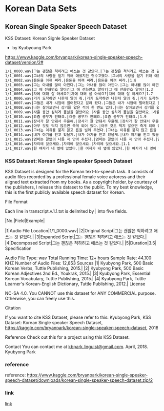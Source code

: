 # Korean Data Sets

## Korean Single Speaker Speech Dataset
KSS Dataset: Korean Signle Speaker Dataset
- by Kyubyoung Park


https://www.kaggle.com/bryanpark/korean-single-speaker-speech-dataset/version/2#

```txt
1/1_0000.wav|그는 괜찮은 척하려고 애쓰는 것 같았다.|그는 괜찮은 척하려고 애쓰는 것 같았다.|그는 괜찮은 척하려고 애쓰는 것 같았다.|3.5
1/1_0001.wav|그녀의 사랑을 얻기 위해 애썼지만 헛수고였다.|그녀의 사랑을 얻기 위해 애썼지만 헛수고였다.|그녀의 사랑을 얻기 위해 애썼지만 헛수고였다.|4.0
1/1_0002.wav|용돈을 아껴 써라.|용돈을 아껴 써라.|용돈을 아껴 써라.|1.8
1/1_0003.wav|그는 아내를 많이 아낀다.|그는 아내를 많이 아낀다.|그는 아내를 많이 아낀다.|2.3
1/1_0004.wav|그 애 전화번호 알아?|그 애 전화번호 알아?|그 애 전화번호 알아?|1.3
1/1_0005.wav|차에 대해 잘 아세요?|차에 대해 잘 아세요?|차에 대해 잘 아세요?|1.7
1/1_0006.wav|거기 도착하면 나한테 알려 줘.|거기 도착하면 나한테 알려 줘.|거기 도착하면 나한테 알려 줘.|2.8
1/1_0007.wav|그들은 내가 시험에 떨어졌다고 알려 왔다.|그들은 내가 시험에 떨어졌다고 알려 왔다.|그들은 내가 시험에 떨어졌다고 알려 왔다.|3.5
1/1_0008.wav|나는 살아오면서 감기를 앓은 적이 한 번도 없다.|나는 살아오면서 감기를 앓은 적이 한 번도 없다.|나는 살아오면서 감기를 앓은 적이 한 번도 없다.|4.2
1/1_0009.wav|사흘 동안 심하게 몸살을 앓았어요.|사흘 동안 심하게 몸살을 앓았어요.|사흘 동안 심하게 몸살을 앓았어요.|3.2
1/1_0010.wav|요즘 공부가 안돼요.|요즘 공부가 안돼요.|요즘 공부가 안돼요.|1.9
1/1_0011.wav|장사가 잘 안돼서 우울해.|장사가 잘 안돼서 우울해.|장사가 잘 안돼서 우울해.|2.5
1/1_0012.wav|아무 것도 먹지 않으면 죽게 되어 있다.|아무 것도 먹지 않으면 죽게 되어 있다.|아무 것도 먹지 않으면 죽게 되어 있다.|3.1
1/1_0013.wav|그녀는 이유를 묻지 않고 돈을 빌려 주었다.|그녀는 이유를 묻지 않고 돈을 빌려 주었다.|그녀는 이유를 묻지 않고 돈을 빌려 주었다.|3.8
1/1_0014.wav|내가 아기를 안고 있을게.|내가 아기를 안고 있을게.|내가 아기를 안고 있을게.|2.2
1/1_0015.wav|엄마는 말없이 나를 꼭 안아 주셨다.|엄마는 말없이 나를 꼭 안아 주셨다.|엄마는 말없이 나를 꼭 안아 주셨다.|4.0
1/1_0016.wav|자리에 앉으세요.|자리에 앉으세요.|자리에 앉으세요.|1.1
1/1_0017.wav|한 여자가 내 옆에 앉았다.|한 여자가 내 옆에 앉았다.|한 여자가 내 옆에 앉았다.|2.2
```

### KSS Dataset: Korean Single speaker Speech Dataset

KSS Dataset is designed for the Korean text-to-speech task. It consists of audio files recorded by a professional female voice actoress and their aligned text extracted from my books. As a copyright holder, by courtesy of the publishers, I release this dataset to the public. To my best knowledge, this is the first publicly available speech dataset for Korean.

File Format

Each line in transcript.v.1.1.txt is delimited by | into five fields.

|No.|Field|Example|

|1|Audio File Location|1/1_0000.wav|
|2|Original Script|그는 괜찮은 척하려고 애쓰는 것 같았다.|
|3|Expanded Script|그는 괜찮은 척하려고 애쓰는 것 같았다.|
|4|Decomposed Script|그는 괜찮은 척하려고 애쓰는 것 같았다.|
|5|Duration|3.5|
Specification

Audio File Type: wav
Total Running Time: 12+ hours
Sample Rate: 44,100 KHZ
Number of Audio Files: 12,853
Sources
|1| Kyubyong Park, 500 Basic Korean Verbs, Tuttle Publishing, 2015.|
|2| Kyubyong Park, 500 Basic Korean Adjectives 2nd Ed., Youkrak, 2015.|
|3| Kyubyong Park, Essential Korean Vocabulary, Tuttle Publishing, 2015.|
|4| Kyubyong Park, Tuttle Learner's Korean-English Dictionary, Tuttle Publishing, 2012.|
License

NC-SA 4.0. You CANNOT use this dataset for ANY COMMERCIAL purpose. Otherwise, you can freely use this.

Citation

If you want to cite KSS Dataset, please refer to this:
Kyubyong Park, KSS Dataset: Korean Single speaker Speech Dataset, https://kaggle.com/bryanpark/korean-single-speaker-speech-dataset, 2018

Reference
Check out this for a project using this KSS Dataset.

Contact
You can contact me at kbpark.linguist@gmail.com.
April, 2018.
Kyubyong Park

### reference 
reference: https://www.kaggle.com/bryanpark/korean-single-speaker-speech-dataset/downloads/korean-single-speaker-speech-dataset.zip/2


### link
[link](https://www.kaggle.com/bryanpark/korean-single-speaker-speech-dataset/downloads/korean-single-speaker-speech-dataset.zip/2)


